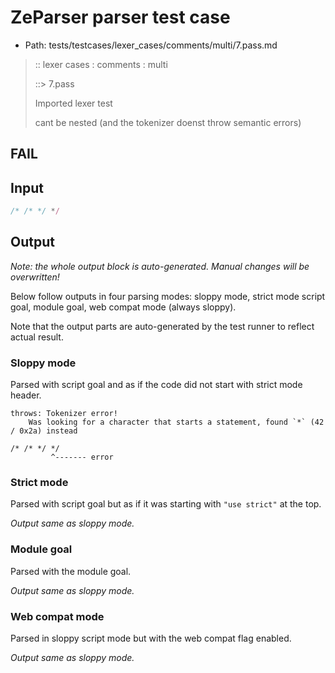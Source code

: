 # ZeParser parser test case

- Path: tests/testcases/lexer_cases/comments/multi/7.pass.md

> :: lexer cases : comments : multi
>
> ::> 7.pass
>
> Imported lexer test
>
> cant be nested (and the tokenizer doenst throw semantic errors)

## FAIL

## Input

`````js
/* /* */ */
`````

## Output

_Note: the whole output block is auto-generated. Manual changes will be overwritten!_

Below follow outputs in four parsing modes: sloppy mode, strict mode script goal, module goal, web compat mode (always sloppy).

Note that the output parts are auto-generated by the test runner to reflect actual result.

### Sloppy mode

Parsed with script goal and as if the code did not start with strict mode header.

`````
throws: Tokenizer error!
    Was looking for a character that starts a statement, found `*` (42 / 0x2a) instead

/* /* */ */
         ^------- error
`````

### Strict mode

Parsed with script goal but as if it was starting with `"use strict"` at the top.

_Output same as sloppy mode._

### Module goal

Parsed with the module goal.

_Output same as sloppy mode._

### Web compat mode

Parsed in sloppy script mode but with the web compat flag enabled.

_Output same as sloppy mode._
